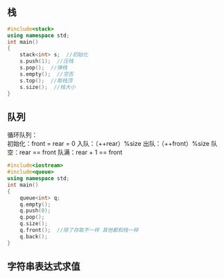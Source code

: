 ## 栈
```cpp
#include<stack> 
using namespace std;
int main()
{
	stack<int> s;  //初始化 
	s.push(1);  //压栈 
	s.pop();  //弹栈 
	s.empty();  //空否 
	s.top();  //取栈顶 
	s.size();  //栈大小 
}
```
## 队列
循环队列：  
初始化：front = rear = 0
入队：（++rear）%size
出队：（++front）%size
队空：rear == front
队满：rear + 1 == front
```cpp
#include<iostream>
#include<queue> 
using namespace std;
int main()
{
	queue<int> q;
	q.empty();
	q.push(0);
	q.pop();
	q.size();
	q.front();  //除了存取不一样 其他都和栈一样
	q.back();
}
```

## 字符串表达式求值


